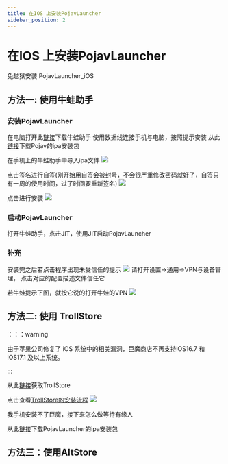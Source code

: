 ```yaml
---
title: 在IOS 上安装PojavLauncher
sidebar_position: 2
---
```


# 在IOS 上安装PojavLauncher

免越狱安装 PojavLauncher_iOS

## 方法一: 使用牛蛙助手

### 安装PojavLauncher

在电脑打开此[链接](https://ios222.com/)下载牛蛙助手
使用数据线连接手机与电脑，按照提示安装
从此[链接](https://github.com/PojavLauncherTeam/PojavLauncher_iOS/releases )下载Pojav的ipa安装包

在手机上的牛蛙助手中导入ipa文件
![](_images/1.PNG)

点击签名进行自签(刚开始用自签会被封号，不会很严重修改密码就好了，自签只有一周的使用时间，过了时间要重新签名)
![](_images/2.PNG)

点击进行安装
![](_images/3.PNG)

### 启动PojavLauncher
打开牛蛙助手，点击JIT，使用JIT启动PojavLauncher
### 补充
安装完之后若点击程序出现未受信任的提示
![](_images/trollstone_i.png)
请打开设置→通用→VPN与设备管理，
点击对应的配置描述文件信任它

若牛蛙提示下图，就按它说的打开牛蛙的VPN
![](_images/4.PNG)
## 方法二: 使用 TrollStore

：：：warning

由于苹果公司修复了 iOS 系统中的相关漏洞，巨魔商店不再支持iOS16.7 和 iOS17.1 及以上系统。

:::

从此[链接](https://ios.cfw.guide/installing-trollstore/)获取TrollStore

点击查看[TrollStore的安装流程](https://ios.cfw.guide/installing-trollstore/)
![](_images/trollstone_v.png)

我手机安装不了巨魔，接下来怎么做等待有缘人

从此[链接](https://github.com/PojavLauncherTeam/PojavLauncher_iOS/releases)下载PojavLauncher的ipa安装包

## 方法三：使用AltStore


